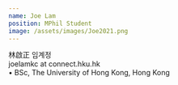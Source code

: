 ```yaml
---
name: Joe Lam  
position: MPhil Student  
image: /assets/images/Joe2021.png  
---
```

林啟正 임계정  
joelamkc at connect.hku.hk  
• BSc, The University of Hong Kong, Hong Kong  
